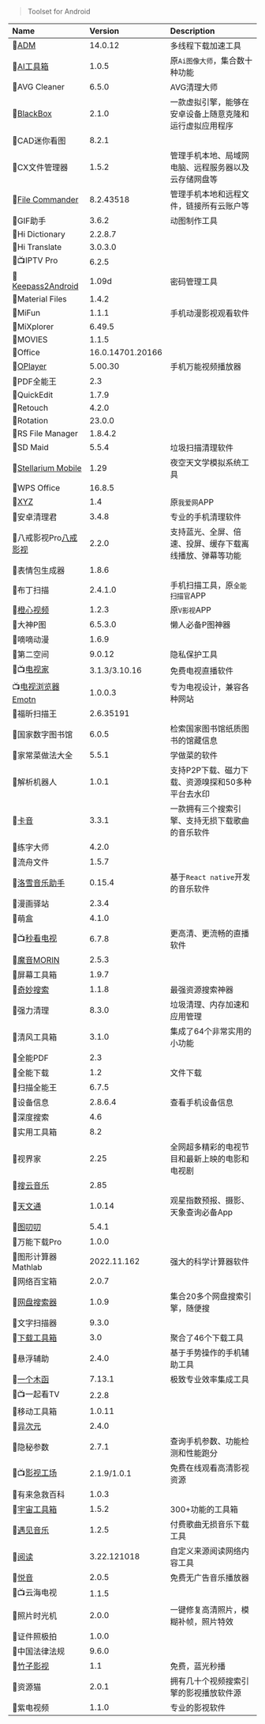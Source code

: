 > Toolset for Android

| Name                                   | Version          | Description                                              |
| :------------------------------------- | :--------------- | :------------------------------------------------------- |
| 📱[ADM][ADM]                            | 14.0.12          | 多线程下载加速工具                                       |
| 📱[AI工具箱][AI工具箱]                  | 1.0.5            | 原`Ai图像大师`，集合数十种功能                           |
| 📱AVG Cleaner                           | 6.5.0            | AVG清理大师                                              |
| 📱[BlackBox][BlackBox]                  | 2.1.0            | 一款虚拟引擎，能够在安卓设备上随意克隆和运行虚拟应用程序 |
| 📱CAD迷你看图                           | 8.2.1            |                                                          |
| 📱CX文件管理器                          | 1.5.2            | 管理手机本地、局域网电脑、远程服务器以及云存储网盘等     |
| 📱[File Commander][FileCommander]       | 8.2.43518        | 管理手机本地和远程文件，链接所有云账户等                 |
| 📱GIF助手                               | 3.6.2            | 动图制作工具                                             |
| 📱Hi Dictionary                         | 2.2.8.7          |                                                          |
| 📱Hi Translate                          | 3.0.3.0          |                                                          |
| 📱📺IPTV Pro                             | 6.2.5            |                                                          |
| 📱[Keepass2Android][Keepass2Android]    | 1.09d            | 密码管理工具                                             |
| 📱Material Files                        | 1.4.2            |                                                          |
| 📱MiFun                                 | 1.1.1            | 手机动漫影视观看软件                                     |
| 📱MiXplorer                             | 6.49.5           |                                                          |
| 📱MOVIES                                | 1.1.5            |                                                          |
| 📱Office                                | 16.0.14701.20166 |                                                          |
| 📱[OPlayer][OPlayer]                    | 5.00.30          | 手机万能视频播放器                                       |
| 📱PDF全能王                             | 2.3              |                                                          |
| 📱QuickEdit                             | 1.7.9            |                                                          |
| 📱Retouch                               | 4.2.0            |                                                          |
| 📱Rotation                              | 23.0.0           |                                                          |
| 📱RS File Manager                       | 1.8.4.2          |                                                          |
| 📱SD Maid                               | 5.5.4            | 垃圾扫描清理软件                                         |
| 📱[Stellarium Mobile][StellariumMobile] | 1.29             | 夜空天文学模拟系统工具                                   |
| 📱WPS Office                            | 16.8.5           |                                                          |
| 📱[XYZ][XYZ]                            | 1.4              | 原`我爱网`APP                                            |
| 📱安卓清理君                            | 3.4.8            | 专业的手机清理软件                                       |
| 📱八戒影视Pro[八戒影视]                 | 2.2.0            | 支持蓝光、全屏、倍速、投屏、缓存下载离线播放、弹幕等功能 |
| 📱表情包生成器                          | 1.8.6            |                                                          |
| 📱布丁扫描                              | 2.4.1.0          | 手机扫描工具，原`全能扫描官`APP                          |
| 📱[橙心视频][橙心视频]                  | 1.2.3            | 原`V影视`APP                                             |
| 📱大神P图                               | 6.5.3.0          | 懒人必备P图神器                                          |
| 📱嘀嘀动漫                              | 1.6.9            |                                                          |
| 📱第二空间                              | 9.0.12           | 隐私保护工具                                             |
| 📱📺[电视家][电视家]                     | 3.1.3/3.10.16    | 免费电视直播软件                                         |
| 📺[电视浏览器Emotn][电视浏览器Emotn]    | 1.0.0.3          | 专为电视设计，兼容各种网站                               |
| 📱福昕扫描王                            | 2.6.35191        |                                                          |
| 📱国家数字图书馆                        | 6.0.5            | 检索国家图书馆纸质图书的馆藏信息                         |  |
| 📱家常菜做法大全                        | 5.5.1            | 学做菜的软件                                             |
| 📱解析机器人                            | 1.0.1            | 支持P2P下载、磁力下载、资源嗅探和50多种平台去水印        |
| 📱[卡音][卡音]                          | 3.3.1            | 一款拥有三个搜索引擎、支持无损下载歌曲的音乐软件         |
| 📱练字大师                              | 4.2.0            |                                                          |
| 📱流舟文件                              | 1.5.7            |                                                          |
| 📱[洛雪音乐助手][洛雪音乐助手]          | 0.15.4           | 基于`React native`开发的音乐软件                         |
| 📱漫画驿站                              | 2.3.4            |                                                          |
| 📱萌盒                                  | 4.1.0            |                                                          |
| 📱📺[秒看电视][秒看电视]                 | 6.7.8            | 更高清、更流畅的直播软件                                 |
| 📱[魔音MORIN][魔音]                     | 2.5.3            |                                                          |
| 📱屏幕工具箱                            | 1.9.7            |                                                          |
| 📱[奇妙搜索][奇妙搜索]                  | 1.1.8            | 最强资源搜索神器                                         |
| 📱强力清理                              | 8.3.0            | 垃圾清理、内存加速和应用管理                             |
| 📱清风工具箱                            | 3.1.0            | 集成了64个非常实用的小功能                               |
| 📱全能PDF                               | 2.3              |                                                          |
| 📱全能下载                              | 1.2              | 文件下载                                                 |
| 📱扫描全能王                            | 6.7.5            |                                                          |
| 📱设备信息                              | 2.8.6.4          | 查看手机设备信息                                         |
| 📱深度搜索                              | 4.6              |                                                          |
| 📱实用工具箱                            | 8.2              |                                                          |
| 📱视界家                                | 2.25             | 全网超多精彩的电视节目和最新上映的电影和电视剧           |
| 📱[搜云音乐][搜云音乐]                  | 2.85             |                                                          |
| 📱[天文通][天文通]                      | 1.0.14           | 观星指数预报、摄影、天象查询必备App                      |
| 📱[图叨叨][图叨叨]                      | 5.4.1            |                                                          |
| 📱万能下载Pro                           | 1.0.0            |                                                          |
| 📱图形计算器 Mathlab                    | 2022.11.162      | 强大的科学计算器软件                                     |
| 📱网络百宝箱                            | 2.0.7            |                                                          |
| 📱[网盘搜索器][网盘搜索器]              | 1.0.9            | 集合20多个网盘搜索引擎，随便搜                           |
| 📱文字扫描器                            | 9.3.0            |                                                          |
| 📱[下载工具箱][下载工具箱]              | 3.0              | 聚合了46个下载工具                                       |
| 📱悬浮辅助                              | 2.4.0            | 基于手势操作的手机辅助工具                               |
| 📱[一个木函][一个木函]                  | 7.13.1           | 极致专业效率集成工具                                     |
| 📱📺一起看TV                             | 2.2.8            |                                                          |
| 📱移动工具箱                            | 1.0.11           |                                                          |
| 📱[异次元][异次元]                      | 2.4.0            |                                                          |
| 📱隐秘参数                              | 2.7.1            | 查询手机参数、功能检测和性能跑分                         |
| 📱📺[影视工场][影视工场]                 | 2.1.9/1.0.1      | 免费在线观看高清影视资源                                 |
| 📱有来急救百科                          | 1.0.3            |
| 📱[宇宙工具箱][宇宙工具箱]              | 1.5.2            | 300+功能的工具箱                                         |
| 📱[遇见音乐][遇见音乐]                  | 1.2.5            | 付费歌曲无损音乐下载工具                                 |
| 📱[阅读][阅读]                          | 3.22.121018      | 自定义来源阅读网络内容工具                               |
| 📱[悦音][悦音]                          | 2.0.5            | 免费无广告音乐播放器                                     |
| 📱📺云海电视                             | 1.1.5            |                                                          |
| 📱照片时光机                            | 2.0.0            | 一键修复高清照片，模糊补帧，照片特效                     |
| 📱证件照极拍                            | 1.0.0            |                                                          |
| 📱中国法律法规                          | 9.6.0            |                                                          |
| 📱[竹子影视][竹子影视]                  | 1.1              | 免费，蓝光秒播                                           |
| 📱资源猫                                | 2.0.1            | 拥有几十个视频搜索引擎的影视播放软件源                   |
| 📱紫电视频                              | 1.1.0            | 专业的影视软件                                           |

[ADM]: https://advanced-download-manager.fileplanet.com/apk '跳转主页'
[AI工具箱]: https://bgg.lanzout.com/b02djlyqb '跳转下载页'
[BlackBox]: https://github.com/FBlackBox/BlackBox '跳转主页'
[FileCommander]: https://www.mobisystems.com/zh-cn/file-commander-premium/ '跳转主页'
[Keepass2Android]: https://github.com/PhilippC/keepass2android '跳转主页'
[OPlayer]: http://www.j9p.com/down/530688.html '跳转下载页'
[StellariumMobile]: https://www.stellarium-labs.com/stellarium-mobile-plus/ '跳转主页'
[XYZ]: https://app.qzone520.com/ '跳转下载页'
[八戒影视]: https://wwb.lanzoub.com/b03193ngb '跳转下载页'
[橙心视频]: https://vyshi.app/ '跳转下载页'
[电视家]: https://www.idianshijia.com/ '跳转主页'
[电视浏览器Emotn]: https://app.emotn.com/browser/ '跳转主页'
[卡音]: http://www.janz.plus/ '跳转主页'
[洛雪音乐助手]: https://lxmusic.toside.cn/ '跳转主页'
[秒看电视]: http://miaokantv.cn/ '跳转主页'
[魔音]: https://pan.quark.cn/s/7467f054104a '跳转下载页'
[奇妙搜索]: https://magicalstory.lanzout.com/s/magicalsearch '跳转下载页'
[搜云音乐]: http://symusic.top/ '跳转下载页'
[天文通]: https://laysky.com/ '跳转主页'
[图叨叨]: https://wwe.lanzoui.com/s/daodaopic '跳转下载页'
[网盘搜索器]: https://dmla.lanzouv.com/b05ojxj7i '跳转下载页'
[下载工具箱]: http://tool.1foo.com/config/upload/up.html '跳转下载页'
[一个木函]: https://www.woobx.cn/ '跳转主页'
[异次元]: https://yiciyuan.lanzoui.com/b00ej0kba '跳转下载页'
[影视工场]: https://down.ysgc.xyz/ '跳转主页'
[宇宙工具箱]: http://www.53at.com/ '跳转主页'
[遇见音乐]: https://www.whg6.com/21262.html '跳转主页'
[阅读]: https://yd.mgz6.cc/ '跳转主页'
[悦音]: https://wwu.lanzouf.com/ie3Ey04ck8wh '跳转下载页'
[竹子影视]: https://zhuzi.app/ '跳转主页'
